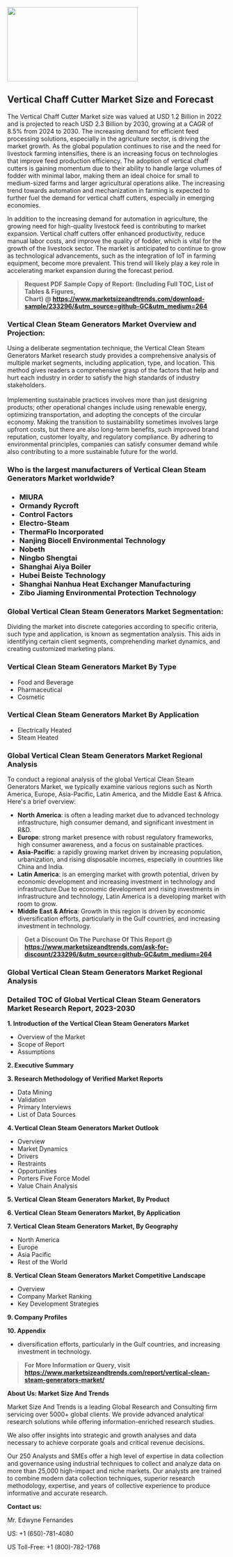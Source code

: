 <p><img class="alignnone size-medium wp-image-20088" src="https://ffe5etoiles.com/wp-content/uploads/2024/12/MST1-300x171.png" alt="" width="300" height="171" /></p><h2>Vertical Chaff Cutter Market Size and Forecast</h2><p>The Vertical Chaff Cutter Market size was valued at USD 1.2 Billion in 2022 and is projected to reach USD 2.3 Billion by 2030, growing at a CAGR of 8.5% from 2024 to 2030. The increasing demand for efficient feed processing solutions, especially in the agriculture sector, is driving the market growth. As the global population continues to rise and the need for livestock farming intensifies, there is an increasing focus on technologies that improve feed production efficiency. The adoption of vertical chaff cutters is gaining momentum due to their ability to handle large volumes of fodder with minimal labor, making them an ideal choice for small to medium-sized farms and larger agricultural operations alike. The increasing trend towards automation and mechanization in farming is expected to further fuel the demand for vertical chaff cutters, especially in emerging economies.</p><p>In addition to the increasing demand for automation in agriculture, the growing need for high-quality livestock feed is contributing to market expansion. Vertical chaff cutters offer enhanced productivity, reduce manual labor costs, and improve the quality of fodder, which is vital for the growth of the livestock sector. The market is anticipated to continue to grow as technological advancements, such as the integration of IoT in farming equipment, become more prevalent. This trend will likely play a key role in accelerating market expansion during the forecast period.</p></p><blockquote id="" class=""><strong>Request PDF Sample Copy of Report: (Including Full TOC, List of Tables &amp; Figures, Chart)&nbsp;@&nbsp;<strong><a href="https://www.marketsizeandtrends.com/download-sample/233296/&utm_source=github-GC&utm_medium=264" target="_blank">https://www.marketsizeandtrends.com/download-sample/233296/&utm_source=github-GC&utm_medium=264</a></strong></strong></blockquote><h3 id="" class="">Vertical Clean Steam Generators Market&nbsp;Overview and Projection:</h3><p id="" class="">Using a deliberate segmentation technique, the Vertical Clean Steam Generators Market research study provides a comprehensive analysis of multiple market segments, including application, type, and location. This method gives readers a comprehensive grasp of the factors that help and hurt each industry in order to satisfy the high standards of industry stakeholders. <br /> <br />Implementing sustainable practices involves more than just designing products; other operational changes include using renewable energy, optimizing transportation, and adopting the concepts of the circular economy. Making the transition to sustainability sometimes involves large upfront costs, but there are also long-term benefits, such improved brand reputation, customer loyalty, and regulatory compliance. By adhering to environmental principles, companies can satisfy consumer demand while also contributing to a more sustainable future for the world.</p><h3 id="" class="">Who is the largest manufacturers of&nbsp;Vertical Clean Steam Generators Market worldwide?</h3><h3 class=""><p><ul><li>MIURA </li><li> Ormandy Rycroft </li><li> Control Factors </li><li> Electro-Steam </li><li> ThermaFlo Incorporated </li><li> Nanjing Biocell Environmental Technology </li><li> Nobeth </li><li> Ningbo Shengtai </li><li> Shanghai Aiya Boiler </li><li> Hubei Beiste Technology </li><li> Shanghai Nanhua Heat Exchanger Manufacturing </li><li> Zibo Jiaming Environmental Protection Technology</li></ul></p></h3><h3 id="" class="">Global&nbsp;Vertical Clean Steam Generators Market Segmentation:</h3><p id="" class="">Dividing the market into discrete categories according to specific criteria, such type and application, is known as segmentation analysis. This aids in identifying certain client segments, comprehending market dynamics, and creating customized marketing plans.</p><h3 id="" class="">Vertical Clean Steam Generators Market&nbsp;By Type</h3><p><p><ul><li>Food and Beverage</li><li> Pharmaceutical</li><li> Cosmetic</p></li></ul></p></p><h3 id="" class="">Vertical Clean Steam Generators Market&nbsp;By Application</h3><p class=""><p><ul><li>Electrically Heated</li><li> Steam Heated</li></ul></p></p><h3 id="" class="">Global Vertical Clean Steam Generators Market Regional Analysis</h3><p id="" class="">To conduct a regional analysis of the global Vertical Clean Steam Generators Market, we typically examine various regions such as North America, Europe, Asia-Pacific, Latin America, and the Middle East &amp; Africa. Here's a brief overview:</p><ul><li><strong>North America</strong>: is often a leading market due to advanced technology infrastructure, high consumer demand, and significant investment in R&amp;D.</li><li><strong>Europe</strong>: strong market presence with robust regulatory frameworks, high consumer awareness, and a focus on sustainable practices.</li><li><strong>Asia-Pacific</strong>: a rapidly growing market driven by increasing population, urbanization, and rising disposable incomes, especially in countries like China and India.</li><li><strong>Latin America</strong>: is an emerging market with growth potential, driven by economic development and increasing investment in technology and infrastructure.Due to economic development and rising investments in infrastructure and technology, Latin America is a developing market with room to grow.</li><li><strong>Middle East &amp; Africa</strong>: Growth in this region is driven by economic diversification efforts, particularly in the Gulf countries, and increasing investment in technology.</li></ul><blockquote id="" class=""><strong>Get a Discount On The Purchase Of This Report @ <strong><a href="https://www.marketsizeandtrends.com/ask-for-discount/233296/&utm_source=github-GC&utm_medium=264" target="_blank">https://www.marketsizeandtrends.com/ask-for-discount/233296/&utm_source=github-GC&utm_medium=264</a></strong></strong></blockquote><h3 id="" class="">Global Vertical Clean Steam Generators Market Regional Analysis</h3><h3 id="" class="">Detailed TOC of Global Vertical Clean Steam Generators Market Research Report, 2023-2030</h3><p id="" class=""><strong>1. Introduction of the Vertical Clean Steam Generators Market</strong></p><ul><li>Overview of the Market</li><li>Scope of Report</li><li>Assumptions</li></ul><p id="" class=""><strong>2. Executive Summary</strong></p><p id="" class=""><strong>3. Research Methodology of Verified Market Reports</strong></p><ul><li>Data Mining</li><li>Validation</li><li>Primary Interviews</li><li>List of Data Sources</li></ul><p id="" class=""><strong>4. Vertical Clean Steam Generators Market Outlook</strong></p><ul><li>Overview</li><li>Market Dynamics</li><li>Drivers</li><li>Restraints</li><li>Opportunities</li><li>Porters Five Force Model</li><li>Value Chain Analysis</li></ul><p id="" class=""><strong>5. Vertical Clean Steam Generators Market, By Product</strong></p><p id="" class=""><strong>6. Vertical Clean Steam Generators Market, By Application</strong></p><p id="" class=""><strong>7. Vertical Clean Steam Generators Market, By Geography</strong></p><ul><li>North America</li><li>Europe</li><li>Asia Pacific</li><li>Rest of the World</li></ul><p id="" class=""><strong>8. Vertical Clean Steam Generators Market Competitive Landscape</strong></p><ul><li>Overview</li><li>Company Market Ranking</li><li>Key Development Strategies</li></ul><p id="" class=""><strong>9. Company Profiles</strong></p><p id="" class=""><strong>10. Appendix</strong></p><ul><li>diversification efforts, particularly in the Gulf countries, and increasing investment in technology.</li></ul><blockquote id="" class=""><strong>For More Information or Query, visit <strong><strong><a href="https://www.marketsizeandtrends.com/report/vertical-clean-steam-generators-market/" target="_blank">https://www.marketsizeandtrends.com/report/vertical-clean-steam-generators-market/</a></strong></strong></strong></blockquote><p id="" class=""><strong>About Us: Market Size And Trends</strong></p><p id="" class="">Market Size And Trends is a leading Global Research and Consulting firm servicing over 5000+ global clients. We provide advanced analytical research solutions while offering information-enriched research studies.</p><p id="" class="">We also offer insights into strategic and growth analyses and data necessary to achieve corporate goals and critical revenue decisions.</p><p id="" class="">Our 250 Analysts and SMEs offer a high level of expertise in data collection and governance using industrial techniques to collect and analyze data on more than 25,000 high-impact and niche markets. Our analysts are trained to combine modern data collection techniques, superior research methodology, expertise, and years of collective experience to produce informative and accurate research.</p><p id="" class=""><strong>Contact us:</strong></p><p id="" class="">Mr. Edwyne Fernandes</p><p id="" class="">US: +1 (650)-781-4080</p><p id="" class="">US Toll-Free: +1 (800)-782-1768</p>

